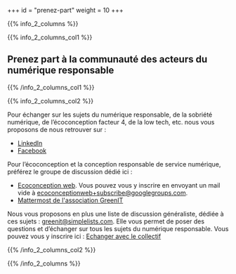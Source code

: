 +++
id = "prenez-part"
weight = 10
+++

{{% info_2_columns %}}

{{% info_2_columns_col1 %}}

## Prenez part à la communauté des acteurs du numérique responsable

{{% /info_2_columns_col1 %}}

{{% info_2_columns_col2 %}}

Pour échanger sur les sujets du numérique responsable, de la sobriété numérique, de l’éco&shy;conception facteur 4, de la low tech, etc. nous vous proposons de nous retrouver sur :

- [LinkedIn](https://www.linkedin.com/groups/1912076/)
- [Facebook](https://www.facebook.com/greenitfr)

Pour l’éco&shy;conception et la conception responsable de service numérique, préférez le groupe de discussion dédié ici :
- [Ecoconception web](https://groups.google.com/forum/#%21forum/ecoconceptionweb). Vous pouvez vous y inscrire en envoyant un mail vide à ecoconceptionweb+subscribe@googlegroups.com.
- [Mattermost de l'association GreenIT](https://chat.greenit.eco/)

Nous vous proposons en plus une liste de discussion généraliste, dédiée à ces sujets : greenit@simplelists.com. Elle vous permet de poser des questions et d’échanger sur tous les sujets du numérique responsable.
Vous pouvez vous y inscrire ici : [Echanger avec le collectif](https://www.greenit.fr/echanger/)

{{% /info_2_columns_col2 %}}

{{% /info_2_columns %}}